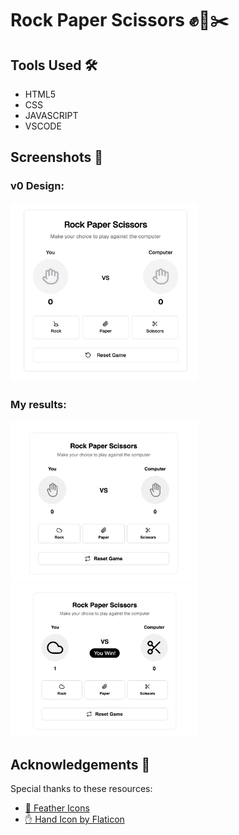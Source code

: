 # Rock Paper Scissors ✊📄✂️

## Tools Used 🛠
- HTML5
- CSS
- JAVASCRIPT
- VSCODE

## Screenshots 📸 
### v0 Design:
<img src="./screenshots/v0-design.png" width="300">

### My results:
<img src="./screenshots/my-design.png" width="300">
<img src="./screenshots/my-design2.png" width="300">

## Acknowledgements 🙏
Special thanks to these resources:
- [🎨 Feather Icons](https://feathericons.com)
- [✋ Hand Icon by Flaticon](https://www.flaticon.com/free-icons/raise)
